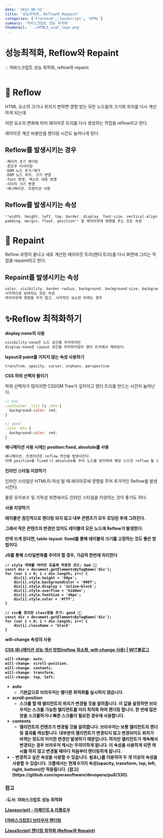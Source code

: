 ```yaml
---
date: '2022-06-15'
title: '성능최적화, Reflow와 Repaint'
categories: ['Frontend','JavaScript', 'HTML']
summary: '자바스크립트 성능 최적화'
thumbnail: '../HTML5_oval_logo.png'
---
```



# 성능최적화, Reflow와 Repaint

<aside>
💡 자바스크립트 성능 최적화, reflow와 repaint
<br/>
<br/>
</aside>

# 📐 Reflow

HTML 요소의 크기나 위치가 변하면 영향 받는 모든 노드들의 크기와 위치를 다시 계산하게 되는데

이런 요소의 변화에 따라 레이아웃 트리를 다시 생성하는 작업을 reflow라고 한다.

레이아웃 계산 비용만큼 렌더링 시간도 늘어나게 된다.

## Reflow를 발생시키는 경우

```jsx
-페이지 초기 렌더링
-윈도우 리사이징
-DOM 노드 추가/제거
-DOM 노드 위치, 크기 변경
-font 변경, 텍스트 내용 변경
-이미지 크기 변경
-애니메이션, 트랜지션 사용
```

## Reflow를 발생시키는 속성

```jsx
**width, height, left, top, border, display, font-size, vertical-align, text-align, 
padding, margin, float, position** 등 레이아웃에 영향을 주는 모든 속성
```

# 🎨 Repaint

Reflow 과정이 끝나고 새로 계산된 레이아웃 트리(렌더 트리)를 다시 화면에 그리는 작업을 repaint라고 한다.

## Repaint를 발생시키는 속성

```jsx
color, visibility, border-radius, background, background-size, background-image, box-shadow, line-style, outline...
시각적으로 보여지는 모든 속성
레이아웃에 영향을 주지 않고, 시각적인 요소만 바뀌는 경우
```

# ✨Reflow 최적화하기

**display:none의 사용**

```jsx
visibility:none은 노드 공간을 차지하지만 
display:none은 layout 공간을 차지하지않아 렌더 트리에서 제외된다.
```

**layout과 paint를 거치지 않는 속성 사용하기**

```jsx
transfrom, opacity, cursor, orphans, perspective
```

**CSS 하위 선택자 줄이기**

하위 선택자가 많아지면 CSSOM Tree가 깊어지고 렌더 트리를 만드는 시간이 늘어난다.

```jsx
// bad
.container .list li .btn {
  background-color: red;
}

// good
.list .btn {
  background-color: red;
}
```

**애니메이션 사용 시에는 position:fixed, absolute를 사용**

```jsx
애니메이션, 트랜지션은 reflow 연산을 발생시킨다.
이때 position을 fixed 나 absolute를 주어 노드를 분리하여 해당 노드만 reflow 될 수 있도록 한다.
```

**인라인 스타일 지양하기**

인라인 스타일은 HTML이 파싱 될 때 레이아웃에 영향을 주어 추가적인 Reflow를 발생시킨다.

물론 유지보수 및 가독성 측면에서도 인라인 스타일을 지양하는 것이 좋기도 하다.

**<table> 사용 지양하기**

테이블은 점진적으로 렌더링 되지 않고 내부 콘텐츠가 모두 로딩된 후에 그려진다.

그래서 작은 콘텐츠의 변경만 있어도 테이블의 모든 노드에 Reflow가 발생한다.

만약 쓰게 된다면, table-layout: fixed를 통해 테이블의 크기를 고정하는 것도 좋은 방법이다.

**JS를 통해 스타일변화를 주어야 할 경우, 가급적 한번에 처리한다**

```
// style 객체를 여러번 호출해 적용한 코드: bad 👎🏻
const div = document.getElementsByTagName('div');
for (var i = 0; i < div.length; i++) {
    div[i].style.height = '80px';
    div[i].style.backgroundColor = '#00f';
    div[i].style.display = 'inline-block';
    div[i].style.overflow = 'hidden';
    div[i].style.fontSize = '40px';
    div[i].style.color = '#fff';
}

// css를 정의한 class명을 추가: good 👍🏻
const div = document.getElementsByTagName('div');
for (var i = 0; i < div.length; i++) {
    div[i].className = 'block'
}
```

**will-change 속성의 사용**

[CSS 애니메이션 성능 개선 방법(reflow 최소화, will-change 사용) | WIT블로그](https://wit.nts-corp.com/2017/06/05/4571)

```jsx
will-change: auto;
will-change: scroll-position;
will-change: contents;
will-change: transform;
will-change: top, left;
```

- auto
    - 기본값으로 브라우저는 별다른 최적화를 실시하지 않습니다.
- scroll-position
    - 스크롤 할 때 엘리먼트의 위치가 변경될 것을 알려줍니다. 이 값을 설정하면 브라우저는 스크롤 가능한 엘리먼트를 미리 최적화 하여 랜더링 합니다. 한 번에 많은 양을 스크롤하거나 빠른 스크롤이 필요한 경우에 사용합니다.
- contents
    - 엘리먼트의 컨텐츠가 변경될 것을 알려줍니다. 브라우저는 보통 엘리먼트의 랜더링 결과를 캐싱합니다. 대부분의 엘리먼트가 변경되지 않고 변경되어도 위치가 바뀌는 정도의 미미한 변경만 발생하기 때문입니다. 하지만 엘리먼트가 계속해서 변경되는 경우 브라우저 캐시는 무의미하게 됩니다. 이 속성을 사용하게 되면 캐시를 하지 않고 변경될 때마다 처음부터 랜더링하게 됩니다.
- <custom-ident>
    - 변경하고 싶은 속성을 사용할 수 있습니다. 쉼표(,)를 이용하여 두 개 이상의 속성을 사용할 수 있습니다. 크롬에서는 현재 6가지 속성(opacity, transform, top, left, right, bottom)만 적용됩니다. [참고](https://github.com/operasoftware/devopera/pull/330).

### 참고

-도서: 자바스크립트 성능 최적화

[[Javascript] - 리페인트 & 리플로우](https://velog.io/@soulee__/Javascript-%EB%A6%AC%ED%8E%98%EC%9D%B8%ED%8A%B8-%EB%A6%AC%ED%94%8C%EB%A1%9C%EC%9A%B0)

[[자바스크립트] 브라우저 렌더링](https://12bme.tistory.com/140)

[[JavaScript] 렌더링 최적화 (Reflow와 Repaint)](https://seokzin.tistory.com/entry/JavaScript-%EB%A0%8C%EB%8D%94%EB%A7%81-%EC%B5%9C%EC%A0%81%ED%99%94-Reflow%EC%99%80-Repaint)